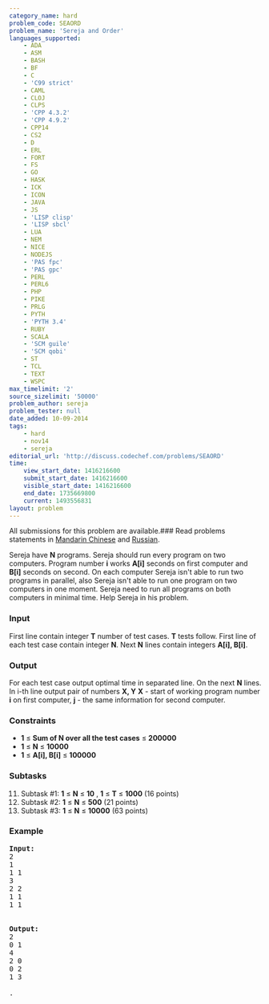 ```yaml
---
category_name: hard
problem_code: SEAORD
problem_name: 'Sereja and Order'
languages_supported:
    - ADA
    - ASM
    - BASH
    - BF
    - C
    - 'C99 strict'
    - CAML
    - CLOJ
    - CLPS
    - 'CPP 4.3.2'
    - 'CPP 4.9.2'
    - CPP14
    - CS2
    - D
    - ERL
    - FORT
    - FS
    - GO
    - HASK
    - ICK
    - ICON
    - JAVA
    - JS
    - 'LISP clisp'
    - 'LISP sbcl'
    - LUA
    - NEM
    - NICE
    - NODEJS
    - 'PAS fpc'
    - 'PAS gpc'
    - PERL
    - PERL6
    - PHP
    - PIKE
    - PRLG
    - PYTH
    - 'PYTH 3.4'
    - RUBY
    - SCALA
    - 'SCM guile'
    - 'SCM qobi'
    - ST
    - TCL
    - TEXT
    - WSPC
max_timelimit: '2'
source_sizelimit: '50000'
problem_author: sereja
problem_tester: null
date_added: 10-09-2014
tags:
    - hard
    - nov14
    - sereja
editorial_url: 'http://discuss.codechef.com/problems/SEAORD'
time:
    view_start_date: 1416216600
    submit_start_date: 1416216600
    visible_start_date: 1416216600
    end_date: 1735669800
    current: 1493556831
layout: problem
---
```

All submissions for this problem are available.###  Read problems statements in [Mandarin Chinese](http://www.codechef.com/download/translated/NOV14/mandarin/SEAORD.pdf) and [Russian](http://www.codechef.com/download/translated/NOV14/russian/SEAORD.pdf).

Sereja have **N** programs. Sereja should run every program on two computers. Program number **i** works **A\[i\]** seconds on first computer and **B\[i\]** seconds on second. On each computer Sereja isn't able to run two programs in parallel, also Sereja isn't able to run one program on two computers in one moment. Sereja need to run all programs on both computers in minimal time. Help Sereja in his problem.

### Input

First line contain integer **T** number of test cases. **T** tests follow. First line of each test case contain integer **N**. Next **N** lines contain integers **A\[i\], B\[i\]**.

### Output

For each test case output optimal time in separated line. On the next **N** lines. In i-th line output pair of numbers **X, Y** **X** - start of working program number **i** on first computer, **j** - the same information for second computer.

### Constraints

- **1** ≤ **Sum of N over all the test cases** ≤  **200000**
- **1** ≤ **N** ≤  **10000**
- **1** ≤ **A\[i\], B\[i\]** ≤  **100000**

### Subtasks

11. Subtask #1: **1** ≤ **N** ≤  **10** , **1** ≤ **T** ≤  **1000** (16 points)
12. Subtask #2: **1** ≤ **N** ≤  **500** (21 points)
13. Subtask #3: **1** ≤ **N** ≤  **10000** (63 points)
### Example

<pre><b>Input:</b>
2
1
1 1
3
2 2
1 1
1 1


<b>Output:</b>
2
0 1
4
2 0
0 2
1 3

.

</pre>